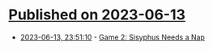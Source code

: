 # [Published on 2023-06-13](index.md)

* [2023-06-13, 23:51:10](https://lobste.rs/s/78poic/game_2_sisyphus_needs_nap) - [Game 2: Sisyphus Needs a Nap](http://eieio.games/game-diary/game-2-sisyphus/)
